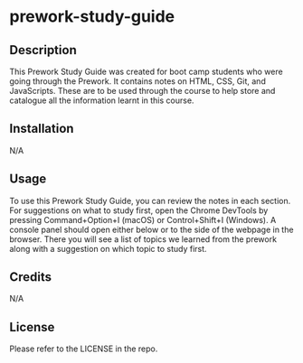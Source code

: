 # prework-study-guide

## Description

This Prework Study Guide was created for boot camp students who were going through the Prework. It contains notes on HTML, CSS, Git, and JavaScripts. These are to be used through the course to help store and catalogue all the information learnt in this course. 

## Installation

N/A

## Usage

To use this Prework Study Guide, you can review the notes in each section. For suggestions on what to study first, open the Chrome DevTools by pressing Command+Option+I (macOS) or Control+Shift+I (Windows). A console panel should open either below or to the side of the webpage in the browser. There you will see a list of topics we learned from the prework along with a suggestion on which topic to study first.

## Credits

N/A

## License

Please refer to the LICENSE in the repo.
